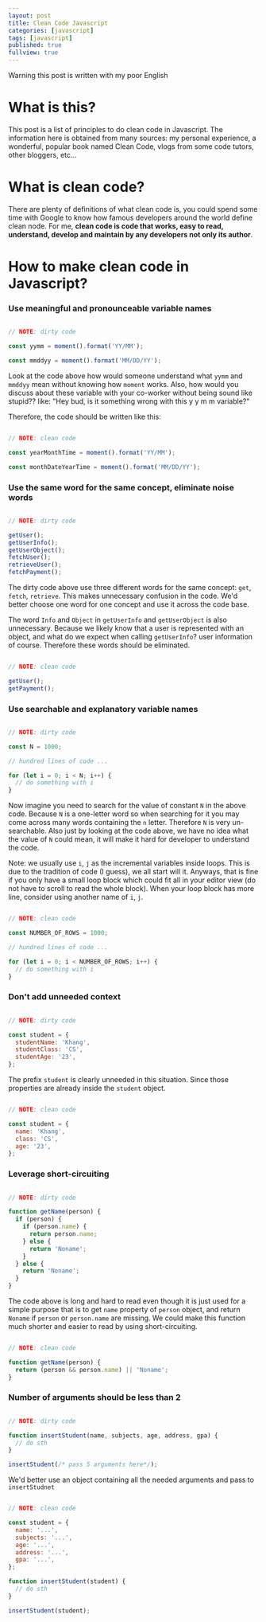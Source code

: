 ```yaml
---
layout: post
title: Clean Code Javascript
categories: [javascript]
tags: [javascript]
published: true
fullview: true
---
```


Warning this post is written with my poor English

# What is this?

This post is a list of principles to do clean code in Javascript. The information here is obtained from many sources: my personal experience, a wonderful, popular book named Clean Code, vlogs from some code tutors, other bloggers, etc...

# What is clean code?

There are plenty of definitions of what clean code is, you could spend some time with Google to know how famous developers around the world define clean node. For me, **clean code is code that works, easy to read, understand, develop and maintain by any developers not only its author**.

# How to make clean code in Javascript?

### Use meaningful and pronounceable variable names

```javascript

// NOTE: dirty code

const yymm = moment().format('YY/MM');

const mmddyy = moment().format('MM/DD/YY');

```

Look at the code above how would someone understand what `yymm` and `mmddyy` mean without knowing how `moment` works. Also, how would you discuss about these variable with your co-worker without being sound like stupid?? like: "Hey bud, is it something wrong with this y y m m variable?"

Therefore, the code should be written like this:

```javascript

// NOTE: clean code

const yearMonthTime = moment().format('YY/MM');

const monthDateYearTime = moment().format('MM/DD/YY');

```

### Use the same word for the same concept, eliminate noise words

```javascript

// NOTE: dirty code

getUser();
getUserInfo();
getUserObject();
fetchUser();
retrieveUser();
fetchPayment();

```

The dirty code above use three different words for the same concept: `get`, `fetch`, `retrieve`. This makes unnecessary confusion in the code. We'd better choose one word for one concept and use it across the code base.

The word `Info` and `Object` in `getUserInfo` and `getUserObject` is also unnecessary. Because we likely know that a user is represented with an object, and what do we expect when calling `getUserInfo`? user information of course. Therefore these words should be eliminated.

```javascript

// NOTE: clean code

getUser();
getPayment();

```

### Use searchable and explanatory variable names

```javascript

// NOTE: dirty code

const N = 1000;

// hundred lines of code ...

for (let i = 0; i < N; i++) {
  // do something with i
}

```

Now imagine you need to search for the value of constant `N` in the above code. Because `N` is a one-letter word so when searching for it you may come across many words containing the `n` letter. Therefore `N` is very un-searchable. Also just by looking at the code above, we have no idea what the value of `N` could mean, it will make it hard for developer to understand the code.

Note: we usually use `i`, `j` as the incremental variables inside loops. This is due to the tradition of code (I guess), we all start will it. Anyways, that is fine if you only have a small loop block which could fit all in your editor view (do not have to scroll to read the whole block). When your loop block has more line, consider using another name of `i`, `j`.

```javascript

// NOTE: clean code

const NUMBER_OF_ROWS = 1000;

// hundred lines of code ...

for (let i = 0; i < NUMBER_OF_ROWS; i++) {
  // do something with i
}

```

### Don't add unneeded context

```javascript

// NOTE: dirty code

const student = {
  studentName: 'Khang',
  studentClass: 'CS',
  studentAge: '23',
};

```

The prefix `student` is clearly unneeded in this situation. Since those properties are already inside the `student` object.

```javascript

// NOTE: clean code

const student = {
  name: 'Khang',
  class: 'CS',
  age: '23',
};

```

### Leverage short-circuiting

```javascript

// NOTE: dirty code

function getName(person) {
  if (person) {
    if (person.name) {
      return person.name;
    } else {
      return 'Noname';
    }
  } else {
    return 'Noname';
  }
}

```

The code above is long and hard to read even though it is just used for a simple purpose that is to get `name` property of `person` object, and return `Noname` if `person` or `person.name` are missing. We could make this function much shorter and easier to read by using short-circuiting.

```javascript

// NOTE: clean code

function getName(person) {
  return (person && person.name) || 'Noname';
}

```

### Number of arguments should be less than 2

```javascript

// NOTE: dirty code

function insertStudent(name, subjects, age, address, gpa) {
  // do sth
}

insertStudent(/* pass 5 arguments here*/);

```

We'd better use an object containing all the needed arguments and pass to `insertStudnet`

```javascript

// NOTE: clean code

const student = {
  name: '...',
  subjects: '...',
  age: '...',
  address: '...',
  gpa: '...',
};

function insertStudent(student) {
  // do sth
}

insertStudent(student);

```
